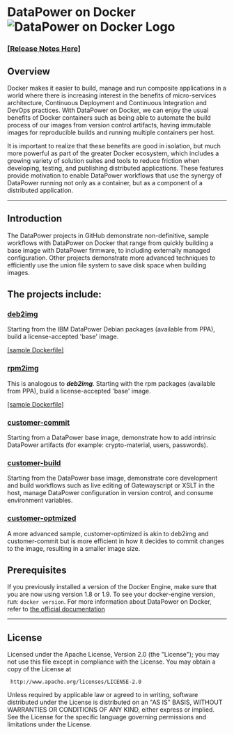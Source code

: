 # DataPower on Docker ![DataPower on Docker Logo](https://sketch.io/render/sk-5717d8f02b1b9.png)
### [[Release Notes Here]](http://www-01.ibm.com/common/ssi/ShowDoc.wss?docURL=/common/ssi/rep_ca/4/897/ENUS216-024/index.html&request_locale=en)
## Overview              

Docker makes it easier to build, manage and run composite applications in a world where there is increasing interest in the benefits of  micro-services architecture, Continuous Deployment and Continuous Integration and DevOps practices. With DataPower on Docker, we can enjoy the usual benefits of Docker containers such as being able to automate the build process of our images from version control artifacts, having immutable images for reproducible builds and running multiple containers per host.

It is important to realize that these benefits are good in isolation, but much more powerful as part of the greater Docker ecosystem, which includes a growing variety of solution suites and tools to reduce friction when developing, testing, and publishing distributed applications. These features provide motivation to enable DataPower workflows that use the synergy of DataPower running not only as a container, but as a component of a distributed application.
___

## Introduction
 The DataPower projects in GitHub demonstrate non-definitive, sample workflows with DataPower on Docker that range from quickly building a base image with DataPower firmware, to including externally managed configuration. Other projects demonstrate more advanced techniques to efficiently use the union file system to save disk space when building images.

## The projects include:

### [deb2img](https://github.com/ibm-datapower/datapower-labs/tree/master/docker/deb2img)
Starting from the IBM DataPower Debian packages (available from PPA), build a license-accepted 'base' image.

[[sample Dockerfile]](https://github.com/ibm-datapower/datapower-labs/blob/master/docker/deb2img/Dockerfile)

### [rpm2img](https://github.com/ibm-datapower/datapower-labs/tree/master/docker/rpm2img)
This is analogous to _**deb2img**_. Starting with the rpm packages (available from PPA), build a license-accepted 'base' image.

[[sample Dockerfile]](https://github.com/ibm-datapower/datapower-labs/blob/master/docker/rpm2img/Dockerfile)
### [customer-commit](https://github.com/ibm-datapower/datapower-labs/tree/master/docker/customer-commit)
Starting from a DataPower base image, demonstrate how to add intrinsic DataPower artifacts (for example: crypto-material, users, passwords).

### [customer-build](https://github.com/ibm-datapower/datapower-labs/tree/master/docker/customer-build)
Starting from the DataPower base image, demonstrate core development and build workflows such as live editing of Gatewayscript or XSLT in the host, manage DataPower configuration in version control, and consume environment variables.

### [customer-optmized](https://github.com/ibm-datapower/datapower-labs/tree/master/docker/customer-optmized)
A more advanced sample, customer-optimized is akin to deb2img and customer-commit but is more efficient in how it decides to commit changes to the image, resulting in a smaller image size.


## Prerequisites

If you previously installed a version of the Docker Engine, make sure that you are now using version 1.8 or 1.9. To see your docker-engine version, run:  ``` docker version ```.  For more information about DataPower on Docker, refer to [the official documentation](http://www.ibm.com/support/knowledgecenter/SS9H2Y_7.5.0/com.ibm.dp.doc/welcome.html?lang=en)

___

## License
Licensed under the Apache License, Version 2.0 (the "License"); you may not use this file except in compliance with the License. You may obtain a copy of the License at

     http://www.apache.org/licenses/LICENSE-2.0

Unless required by applicable law or agreed to in writing, software distributed under the License is distributed on an "AS IS" BASIS, WITHOUT WARRANTIES OR CONDITIONS OF ANY KIND, either express or implied. See the License for the specific language governing permissions and limitations under the License.
